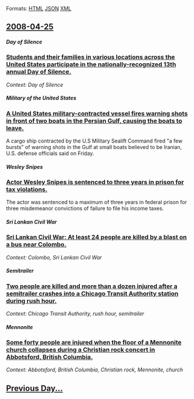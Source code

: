 
Formats: [HTML](2008/04/25/index.html)  [JSON](2008/04/25/index.json)  [XML](2008/04/25/index.xml)  

## [2008-04-25](/news/2008/04/25/index.md)

##### Day of Silence
### [ Students and their families in various locations across the United States participate in the nationally-recognized 13th annual Day of Silence. ](/news/2008/04/25/students-and-their-families-in-various-locations-across-the-united-states-participate-in-the-nationally-recognized-13th-annual-day-of-silen.md)
_Context: Day of Silence_

##### Military of the United States
### [ A United States military-contracted vessel fires warning shots in front of two boats in the Persian Gulf, causing the boats to leave. ](/news/2008/04/25/a-united-states-military-contracted-vessel-fires-warning-shots-in-front-of-two-boats-in-the-persian-gulf-causing-the-boats-to-leave.md)
A cargo ship contracted by the U.S Military Sealift Command fired &quot;a few bursts&quot; of warning shots in the Gulf at small boats believed to be Iranian, U.S. defense officials said on Friday. 

##### Wesley Snipes
### [ Actor Wesley Snipes is sentenced to three years in prison for tax violations. ](/news/2008/04/25/actor-wesley-snipes-is-sentenced-to-three-years-in-prison-for-tax-violations.md)
The actor was sentenced to a maximum of three years in federal prison for three misdemeanor convictions of failure to file his income taxes.

##### Sri Lankan Civil War
### [ Sri Lankan Civil War: At least 24 people are killed by a blast on a bus near Colombo. ](/news/2008/04/25/sri-lankan-civil-war-at-least-24-people-are-killed-by-a-blast-on-a-bus-near-colombo.md)
_Context: Colombo, Sri Lankan Civil War_

##### Semitrailer
### [ Two people are killed and more than a dozen injured after a semitrailer crashes into a Chicago Transit Authority station during rush hour. ](/news/2008/04/25/two-people-are-killed-and-more-than-a-dozen-injured-after-a-semitrailer-crashes-into-a-chicago-transit-authority-station-during-rush-hour.md)
_Context: Chicago Transit Authority, rush hour, semitrailer_

##### Mennonite
### [ Some forty people are injured when the floor of a Mennonite church collapses during a Christian rock concert in Abbotsford, British Columbia. ](/news/2008/04/25/some-forty-people-are-injured-when-the-floor-of-a-mennonite-church-collapses-during-a-christian-rock-concert-in-abbotsford-british-columbi.md)
_Context: Abbotsford, British Columbia, Christian rock, Mennonite, church_

## [Previous Day...](/news/2008/04/24/index.md)

